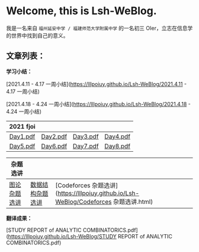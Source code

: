 # Welcome, this is Lsh-WeBlog.

我是一名来自 `福州延安中学 / 福建师范大学附属中学` 的一名初三 OIer，立志在信息学的世界中找到自己的意义。

## 文章列表：

**学习小结：**

[2021.4.11 - 4.17 一周小结](https://lllpoiuy.github.io/Lsh-WeBlog/2021.4.11 - 4.17 一周小结) 

[2021.4.18 - 4.24 一周小结](https://lllpoiuy.github.io/Lsh-WeBlog/2021.4.18 - 4.24 一周小结) 

|  2021 fjoi         |                   |                                                          |                                                          |
| :------------------------------------------------------: | -------------------------------------------------------- | -------------------------------------------------------- | -------------------------------------------------------- |
| [Day1.pdf](https://lllpoiuy.github.io/Lsh-WeBlog/D1.pdf) | [Day2.pdf](https://lllpoiuy.github.io/Lsh-WeBlog/D2.pdf) | [Day3.pdf](https://lllpoiuy.github.io/Lsh-WeBlog/D3.pdf) | [Day4.pdf](https://lllpoiuy.github.io/Lsh-WeBlog/D4.pdf) |
| [Day5.pdf](https://lllpoiuy.github.io/Lsh-WeBlog/D5.pdf) | [Day6.pdf](https://lllpoiuy.github.io/Lsh-WeBlog/D6.pdf) | [Day7.pdf](https://lllpoiuy.github.io/Lsh-WeBlog/D7.pdf) | [Day8.pdf](https://lllpoiuy.github.io/Lsh-WeBlog/D8.pdf) |




| 杂题选讲                                                     |                                                              |                                                              |
| ------------------------------------------------------------ | ------------------------------------------------------------ | ------------------------------------------------------------ |
| [图论杂题选讲](https://lllpoiuy.github.io/Lsh-WeBlog/图论杂题选讲.html) | [数据结构杂题选讲](https://lllpoiuy.github.io/Lsh-WeBlog/数据结构杂题选讲.html) | [Codeforces 杂题选讲](https://lllpoiuy.github.io/Lsh-WeBlog/Codeforces 杂题选讲.html) |


**翻译成果：**

[STUDY REPORT of ANALYTIC COMBINATORICS.pdf](https://lllpoiuy.github.io/Lsh-WeBlog/STUDY REPORT of ANALYTIC COMBINATORICS.pdf)
